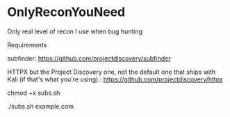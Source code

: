 # OnlyReconYouNeed
Only real level of recon I use when bug hunting

Requirements

subfinder:
https://github.com/projectdiscovery/subfinder

HTTPX but the Project Discovery one, not the default one that ships with Kali (if that's what you're using).:
https://github.com/projectdiscovery/httpx

chmod +x subs.sh

./subs.sh example.com

